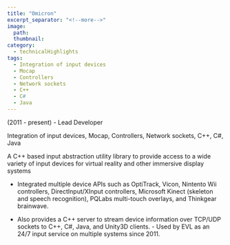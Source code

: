 ```yaml
---
title: "Omicron"
excerpt_separator: "<!--more-->"
image:
  path: 
  thumbnail: 
category:
  - technicalHighlights
tags:
  - Integration of input devices
  - Mocap
  - Controllers
  - Network sockets
  - C++
  - C#
  - Java
---
```

(2011 - present) - Lead Developer

Integration of input devices, Mocap, Controllers, Network sockets, C++, C#, Java

<!--more--> 

A C++ based input abstraction utility library to provide access to a wide variety of input devices for virtual reality and other immersive display systems

  - Integrated multiple device APIs such as OptiTrack, Vicon, Nintento Wii controllers, DirectInput/XInput controllers, Microsoft Kinect (skeleton and speech recognition), PQLabs multi-touch overlays, and Thinkgear brainwave.

  - Also provides a C++ server to stream device information over TCP/UDP sockets to C++, C#, Java, and Unity3D clients.	  - Used by EVL as an 24/7 input service on multiple systems since 2011.